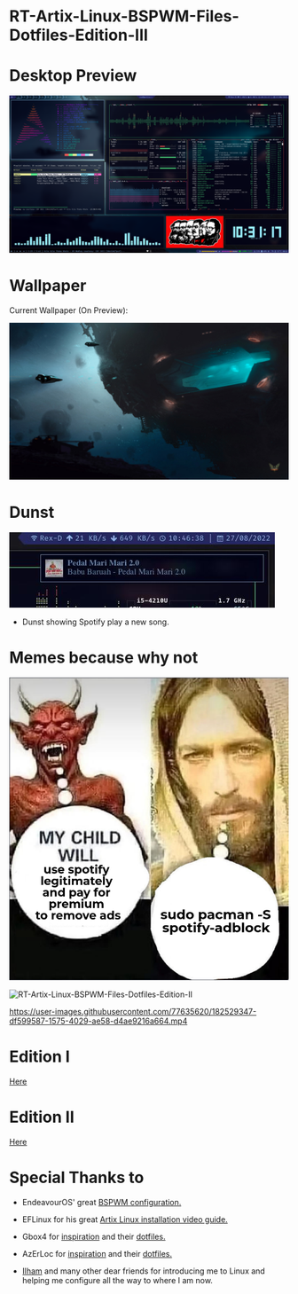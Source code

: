 # RT-Artix-Linux-BSPWM-Files-Dotfiles-Edition-III

# Desktop Preview
![RT-Artix-Linux-BSPWM-Files-Dotfiles-Edition-III](https://raw.githubusercontent.com/Red1922/RT-Artix-Linux-BSPWM-Files-Dotfiles-Edition-III/main/Media/Desktop/Preview.png)

# Wallpaper

Current Wallpaper (On Preview):

![RT-Artix-Linux-BSPWM-Files-Dotfiles-Edition-III](https://raw.githubusercontent.com/Red1922/RT-Artix-Linux-BSPWM-Files-Dotfiles-Edition-III/main/Media/Wallpapers/EDWallpaper.jpg)

# Dunst

![RT-Artix-Linux-BSPWM-Files-Dotfiles-Edition-III](https://raw.githubusercontent.com/Red1922/RT-Artix-Linux-BSPWM-Files-Dotfiles-Edition-III/main/Media/Dunst-Preview/DunstPreview.png)

- Dunst showing Spotify play a new song.

# Memes because why not

![RT-Artix-Linux-BSPWM-Files-Dotfiles-Edition-II](https://raw.githubusercontent.com/Red1922/RT-Artix-Linux-BSPWM-Files-Dotfiles-Edition-II/main/Media/Memes/spotify-meme.png)

![RT-Artix-Linux-BSPWM-Files-Dotfiles-Edition-II](https://raw.githubusercontent.com/Red1922/RT-Artix-Linux-BSPWM-Files-Dotfiles-Edition-II/main/Media/Memes/electron-meme.png)


https://user-images.githubusercontent.com/77635620/182529347-df599587-1575-4029-ae58-d4ae9216a664.mp4

# Edition I

[Here](https://github.com/Red1922/RT-artix-bspwm-all-config-files)

# Edition II

[Here](https://github.com/Red1922/RT-Artix-Linux-BSPWM-Files-Dotfiles-Edition-II)

# Special Thanks to

- EndeavourOS' great [BSPWM configuration.](https://github.com/EndeavourOS-Community-Editions/bspwm/)

- EFLinux for his great [Artix Linux installation video guide.](https://www.youtube.com/watch?v=mIpZA6z-Ctk)

- Gbox4 for [inspiration](https://www.reddit.com/r/unixporn/comments/souv1t/bspwm_i_was_told_you_guys_would_like_my_startup/) and their [dotfiles.](https://github.com/Gbox4/dotfiles/tree/ea4f0c2700ba36bf42aa0163b7333aa7d3e594e7)

- AzErLoc for [inspiration](https://www.reddit.com/r/unixporn/comments/i8jyso/bspwm_new_academic_year_new_config/) and their [dotfiles.](https://gitlab.com/AzErLoc/dotfiles)

- [Ilham](https://github.com/ilhamisbored/bspwm-dotfiles) and many other dear friends for introducing me to Linux and helping me configure all the way to where I am now.
